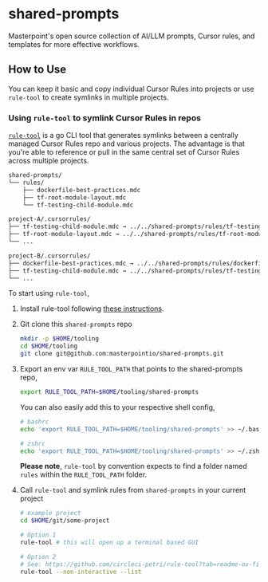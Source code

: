 # shared-prompts

Masterpoint's open source collection of AI/LLM prompts, Cursor rules, and templates for more effective workflows.

## How to Use

You can keep it basic and copy individual Cursor Rules into projects or use `rule-tool` to create symlinks in multiple projects.

### Using `rule-tool` to symlink Cursor Rules in repos

[`rule-tool`](https://github.com/circleci-petri/rule-tool) is a go CLI tool that generates symlinks between a centrally managed Cursor Rules repo and various projects. The advantage is that you're able to reference or pull in the same central set of Cursor Rules across multiple projects.

```bash
shared-prompts/
└── rules/
    ├── dockerfile-best-practices.mdc
    ├── tf-root-module-layout.mdc
    └── tf-testing-child-module.mdc

project-A/.cursorrules/
├── tf-testing-child-module.mdc → ../../shared-prompts/rules/tf-testing-child-module.mdc
├── tf-root-module-layout.mdc → ../../shared-prompts/rules/tf-root-module-layout.mdc
└── ...

project-B/.cursorrules/
├── dockerfile-best-practices.mdc → ../../shared-prompts/rules/dockerfile-best-practices.mdc
├── tf-testing-child-module.mdc → ../../shared-prompts/rules/tf-testing-child-module.mdc
└── ...
```

To start using `rule-tool`,

1. Install rule-tool following [these instructions](https://github.com/circleci-petri/rule-tool?tab=readme-ov-file#usage).

2. Git clone this `shared-prompts` repo

   ```bash
   mkdir -p $HOME/tooling
   cd $HOME/tooling
   git clone git@github.com:masterpointio/shared-prompts.git
   ```

3. Export an env var `RULE_TOOL_PATH` that points to the shared-prompts repo,

   ```bash
   export RULE_TOOL_PATH=$HOME/tooling/shared-prompts
   ```

   You can also easily add this to your respective shell config,

   ```bash
   # bashrc
   echo 'export RULE_TOOL_PATH=$HOME/tooling/shared-prompts' >> ~/.bashrc

   # zshrc
   echo 'export RULE_TOOL_PATH=$HOME/tooling/shared-prompts' >> ~/.zshrc
   ```

   **Please note**, `rule-tool` by convention expects to find a folder named `rules` within the `RULE_TOOL_PATH` folder.

4. Call `rule-tool` and symlink rules from `shared-prompts` in your current project

   ```bash
   # example project
   cd $HOME/git/some-project

   # Option 1
   rule-tool # this will open up a terminal based GUI

   # Option 2
   # See: https://github.com/circleci-petri/rule-tool?tab=readme-ov-file#non-interactive-mode
   rule-tool --non-interactive --list
   ```
